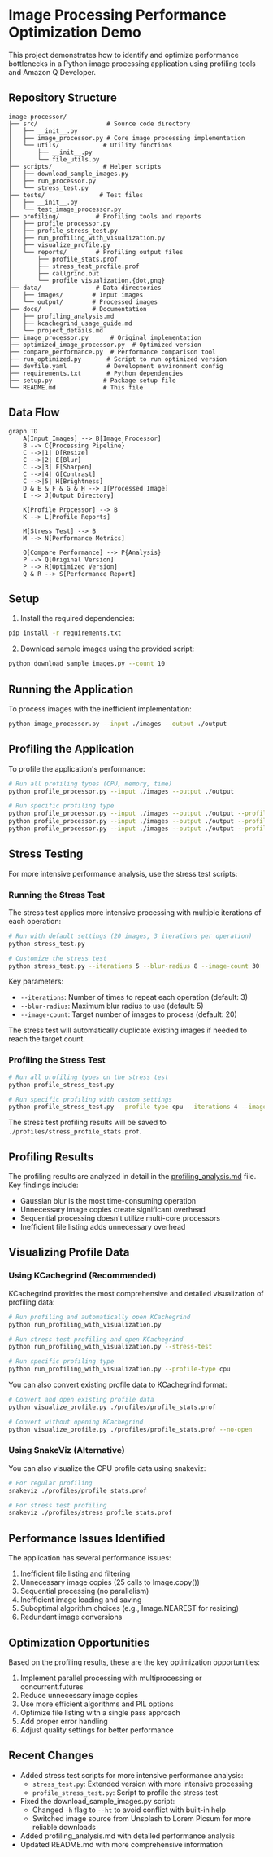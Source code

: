 # Image Processing Performance Optimization Demo

This project demonstrates how to identify and optimize performance bottlenecks in a Python image processing application using profiling tools and Amazon Q Developer.

## Repository Structure

```
image-processor/
├── src/                   # Source code directory
│   ├── __init__.py
│   ├── image_processor.py # Core image processing implementation
│   └── utils/            # Utility functions
│       ├── __init__.py
│       └── file_utils.py
├── scripts/              # Helper scripts
│   ├── download_sample_images.py
│   ├── run_processor.py
│   └── stress_test.py
├── tests/               # Test files
│   ├── __init__.py
│   └── test_image_processor.py
├── profiling/          # Profiling tools and reports
│   ├── profile_processor.py
│   ├── profile_stress_test.py
│   ├── run_profiling_with_visualization.py
│   ├── visualize_profile.py
│   └── reports/        # Profiling output files
│       ├── profile_stats.prof
│       ├── stress_test_profile.prof
│       ├── callgrind.out
│       └── profile_visualization.{dot,png}
├── data/               # Data directories
│   ├── images/        # Input images
│   └── output/        # Processed images
├── docs/              # Documentation
│   ├── profiling_analysis.md
│   ├── kcachegrind_usage_guide.md
│   └── project_details.md
├── image_processor.py      # Original implementation
├── optimized_image_processor.py  # Optimized version
├── compare_performance.py  # Performance comparison tool
├── run_optimized.py       # Script to run optimized version
├── devfile.yaml           # Development environment config
├── requirements.txt       # Python dependencies
├── setup.py              # Package setup file
└── README.md             # This file
```

## Data Flow

```mermaid
graph TD
    A[Input Images] --> B[Image Processor]
    B --> C{Processing Pipeline}
    C -->|1| D[Resize]
    C -->|2| E[Blur]
    C -->|3| F[Sharpen]
    C -->|4| G[Contrast]
    C -->|5| H[Brightness]
    D & E & F & G & H --> I[Processed Image]
    I --> J[Output Directory]
    
    K[Profile Processor] --> B
    K --> L[Profile Reports]
    
    M[Stress Test] --> B
    M --> N[Performance Metrics]
    
    O[Compare Performance] --> P{Analysis}
    P --> Q[Original Version]
    P --> R[Optimized Version]
    Q & R --> S[Performance Report]
```

## Setup

1. Install the required dependencies:

```bash
pip install -r requirements.txt
```

2. Download sample images using the provided script:

```bash
python download_sample_images.py --count 10
```

## Running the Application

To process images with the inefficient implementation:

```bash
python image_processor.py --input ./images --output ./output
```

## Profiling the Application

To profile the application's performance:

```bash
# Run all profiling types (CPU, memory, time)
python profile_processor.py --input ./images --output ./output

# Run specific profiling type
python profile_processor.py --input ./images --output ./output --profile-type cpu
python profile_processor.py --input ./images --output ./output --profile-type memory
python profile_processor.py --input ./images --output ./output --profile-type time
```

## Stress Testing

For more intensive performance analysis, use the stress test scripts:

### Running the Stress Test

The stress test applies more intensive processing with multiple iterations of each operation:

```bash
# Run with default settings (20 images, 3 iterations per operation)
python stress_test.py

# Customize the stress test
python stress_test.py --iterations 5 --blur-radius 8 --image-count 30
```

Key parameters:
- `--iterations`: Number of times to repeat each operation (default: 3)
- `--blur-radius`: Maximum blur radius to use (default: 5)
- `--image-count`: Target number of images to process (default: 20)

The stress test will automatically duplicate existing images if needed to reach the target count.

### Profiling the Stress Test

```bash
# Run all profiling types on the stress test
python profile_stress_test.py

# Run specific profiling with custom settings
python profile_stress_test.py --profile-type cpu --iterations 4 --image-count 25
```

The stress test profiling results will be saved to `./profiles/stress_profile_stats.prof`.

## Profiling Results

The profiling results are analyzed in detail in the [profiling_analysis.md](./profiling_analysis.md) file. Key findings include:

- Gaussian blur is the most time-consuming operation
- Unnecessary image copies create significant overhead
- Sequential processing doesn't utilize multi-core processors
- Inefficient file listing adds unnecessary overhead

## Visualizing Profile Data

### Using KCachegrind (Recommended)

KCachegrind provides the most comprehensive and detailed visualization of profiling data:

```bash
# Run profiling and automatically open KCachegrind
python run_profiling_with_visualization.py

# Run stress test profiling and open KCachegrind
python run_profiling_with_visualization.py --stress-test

# Run specific profiling type
python run_profiling_with_visualization.py --profile-type cpu
```

You can also convert existing profile data to KCachegrind format:

```bash
# Convert and open existing profile data
python visualize_profile.py ./profiles/profile_stats.prof

# Convert without opening KCachegrind
python visualize_profile.py ./profiles/profile_stats.prof --no-open
```

### Using SnakeViz (Alternative)

You can also visualize the CPU profile data using snakeviz:

```bash
# For regular profiling
snakeviz ./profiles/profile_stats.prof

# For stress test profiling
snakeviz ./profiles/stress_profile_stats.prof
```

## Performance Issues Identified

The application has several performance issues:

1. Inefficient file listing and filtering
2. Unnecessary image copies (25 calls to Image.copy())
3. Sequential processing (no parallelism)
4. Inefficient image loading and saving
5. Suboptimal algorithm choices (e.g., Image.NEAREST for resizing)
6. Redundant image conversions

## Optimization Opportunities

Based on the profiling results, these are the key optimization opportunities:

1. Implement parallel processing with multiprocessing or concurrent.futures
2. Reduce unnecessary image copies
3. Use more efficient algorithms and PIL options
4. Optimize file listing with a single pass approach
5. Add proper error handling
6. Adjust quality settings for better performance

## Recent Changes

- Added stress test scripts for more intensive performance analysis:
  - `stress_test.py`: Extended version with more intensive processing
  - `profile_stress_test.py`: Script to profile the stress test
- Fixed the download_sample_images.py script:
  - Changed `-h` flag to `--ht` to avoid conflict with built-in help
  - Switched image source from Unsplash to Lorem Picsum for more reliable downloads
- Added profiling_analysis.md with detailed performance analysis
- Updated README.md with more comprehensive information